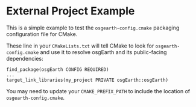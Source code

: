 # External Project Example
This is a simple example to test the `osgearth-config.cmake` packaging configuration file for CMake.

These line in your `CMakeLists.txt` will tell CMake to look for `osgearth-config.cmake` and use it to resolve osgEarth and its public-facing dependencies:
```
find_package(osgEarth CONFIG REQUIRED)
...
target_link_libraries(my_project PRIVATE osgEarth::osgEarth)
```
You may need to update your `CMAKE_PREFIX_PATH` to include the location of `osgearth-config.cmake`.